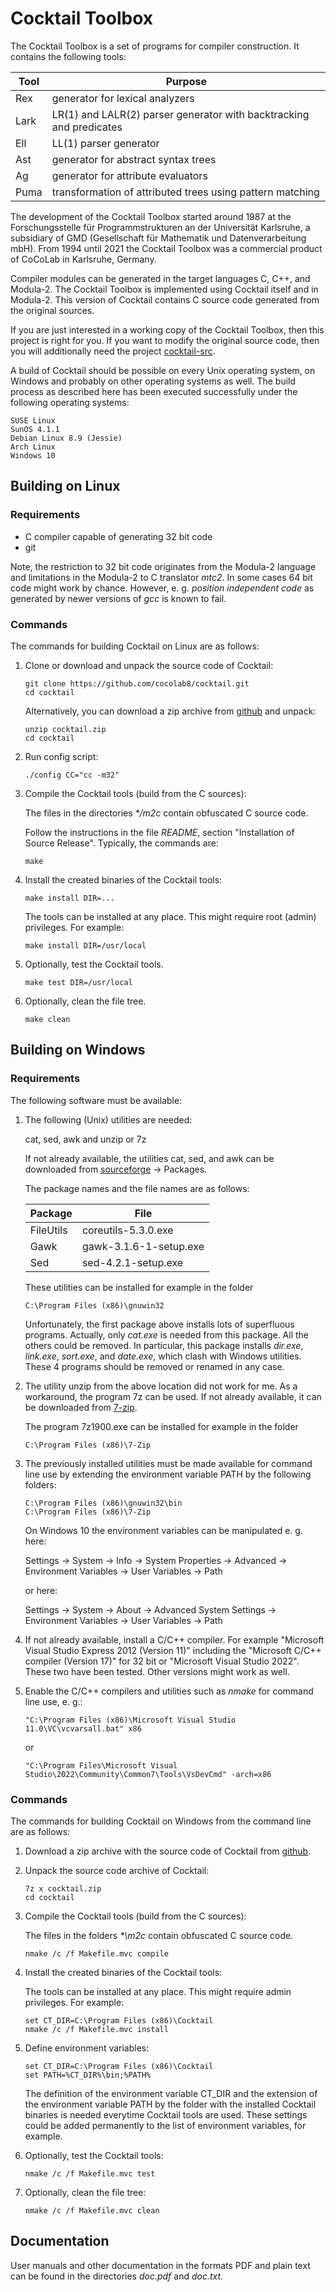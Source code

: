 # Cocktail Toolbox

The Cocktail Toolbox is a set of programs for compiler construction.
It contains the following tools:

| Tool | Purpose |
| ---- | ------- |
| Rex  | generator for lexical analyzers |
| Lark | LR(1) and LALR(2) parser generator with backtracking and predicates |
| Ell  | LL(1) parser generator |
| Ast  | generator for abstract syntax trees |
| Ag   | generator for attribute evaluators |
| Puma | transformation of attributed trees using pattern matching |

The development of the Cocktail Toolbox started around 1987 at the
Forschungsstelle für Programmstrukturen an der Universität Karlsruhe,
a subsidiary of GMD (Gesellschaft für Mathematik und Datenverarbeitung mbH).
From 1994 until 2021 the Cocktail Toolbox was a commercial product of CoCoLab
in Karlsruhe, Germany.

Compiler modules can be generated in the target languages C, C++, and Modula-2.
The Cocktail Toolbox is implemented using Cocktail itself and in Modula-2.
This version of Cocktail contains C source code generated from the original
sources.

If you are just interested in a working copy of the Cocktail Toolbox, then
this project is right for you. If you want to modify the original source code,
then you will additionally need the project
[cocktail-src](https://github.com/cocolab8/cocktail-src).

A build of Cocktail should be possible on every Unix operating system,
on Windows and probably on other operating systems as well.
The build process as described here has been executed successfully
under the following operating systems:

    SUSE Linux
    SunOS 4.1.1
    Debian Linux 8.9 (Jessie)
    Arch Linux
    Windows 10

## Building on Linux

### Requirements

- C compiler capable of generating 32 bit code
- git

Note, the restriction to 32 bit code originates from the Modula-2 language and
limitations in the Modula-2 to C translator _mtc2_.
In some cases 64 bit code might work by chance. However, e. g.
_position independent code_ as generated by newer versions of _gcc_
is known to fail.

### Commands

The commands for building Cocktail on Linux are as follows:

1. Clone or download and unpack the source code of Cocktail:

    ```
    git clone https://github.com/cocolab8/cocktail.git
    cd cocktail
    ```

    Alternatively, you can download a zip archive from
    [github](https://github.com/cocolab8/cocktail) and unpack:

    ```
    unzip cocktail.zip
    cd cocktail
    ```

2. Run config script:

    ```
    ./config CC="cc -m32"
    ```

3. Compile the Cocktail tools (build from the C sources):

    The files in the directories _\*/m2c_ contain obfuscated C source code.

    Follow the instructions in the file _README_,
    section "Installation of Source Release". Typically, the commands are:

    ```
    make
    ```

4. Install the created binaries of the Cocktail tools:

    ```
    make install DIR=...
    ```

    The tools can be installed at any place. This might require root (admin)
    privileges. For example:

    ```
    make install DIR=/usr/local
    ```

5. Optionally, test the Cocktail tools.

    ```
    make test DIR=/usr/local
    ```

6. Optionally, clean the file tree.

    ```
    make clean
    ```

## Building on Windows

### Requirements

The following software must be available:

1. The following (Unix) utilities are needed:

    cat, sed, awk and unzip or 7z

    If not already available, the utilities cat, sed, and awk can be downloaded
    from [sourceforge](http://gnuwin32.sourceforge.net/) -> Packages.

    The package names and the file names are as follows:

    | Package   | File |
    | --------- | ---- |
    | FileUtils	| coreutils-5.3.0.exe |
    | Gawk      | gawk-3.1.6-1-setup.exe |
    | Sed       | sed-4.2.1-setup.exe |

    These utilities can be installed for example in the folder

    ```
    C:\Program Files (x86)\gnuwin32
    ```

    Unfortunately, the first package above installs lots of superfluous programs.
    Actually, only _cat.exe_ is needed from this package.
    All the others could be removed.
    In particular, this package installs
    _dir.exe_, _link.exe_, _sort.exe_, and _date.exe_,
    which clash with Windows utilities.
    These 4 programs should be removed or renamed in any case.

2. The utility unzip from the above location did not work for me.
    As a workaround, the program 7z can be used.
    If not already available, it can be downloaded from
    [7-zip](https://www.7-zip.org/).

    The program 7z1900.exe can be installed for example in the folder

    ```
    C:\Program Files (x86)\7-Zip
    ```

3. The previously installed utilities must be made available for command line
    use by extending the environment variable PATH by the following folders:

    ```
    C:\Program Files (x86)\gnuwin32\bin
    C:\Program Files (x86)\7-Zip
    ```

    On Windows 10 the environment variables can be manipulated e. g. here:

    Settings -> System -> Info -> System Properties -> Advanced ->
    Environment Variables -> User Variables -> Path

    or here:

    Settings -> System -> About -> Advanced System Settings ->
    Environment Variables -> User Variables -> Path

4. If not already available, install a C/C++ compiler. For example
    "Microsoft Visual Studio Express 2012 (Version 11)" including the
    "Microsoft C/C++ compiler (Version 17)" for 32 bit or
    "Microsoft Visual Studio 2022". These two have been tested. Other versions
    might work as well.

5. Enable the C/C++ compilers and utilities such as _nmake_
    for command line use, e. g.:

    ```
    "C:\Program Files (x86)\Microsoft Visual Studio 11.0\VC\vcvarsall.bat" x86
    ```

    or

    ```
    "C:\Program Files\Microsoft Visual Studio\2022\Community\Common7\Tools\VsDevCmd" -arch=x86
    ```

### Commands

The commands for building Cocktail on Windows from the command line are as
follows:

1. Download a zip archive with the source code of Cocktail from
    [github](https://github.com/cocolab8/cocktail).

2. Unpack the source code archive of Cocktail:

    ```
    7z x cocktail.zip
    cd cocktail
    ```

3. Compile the Cocktail tools (build from the C sources):

    The files in the folders _\*\\m2c_ contain obfuscated C source code.

    ```
    nmake /c /f Makefile.mvc compile
    ```

4. Install the created binaries of the Cocktail tools:

    The tools can be installed at any place.
    This might require admin privileges. For example:

    ```
    set CT_DIR=C:\Program Files (x86)\Cocktail
    nmake /c /f Makefile.mvc install
    ```

5. Define environment variables:

    ```
    set CT_DIR=C:\Program Files (x86)\Cocktail
    set PATH=%CT_DIR%\bin;%PATH%
    ```

    The definition of the environment variable CT_DIR and the extension of the
    environment variable PATH by the folder with the installed Cocktail binaries
    is needed everytime Cocktail tools are used.
    These settings could be added permanently to the list of environment
    variables, for example.

6. Optionally, test the Cocktail tools:

    ```
    nmake /c /f Makefile.mvc test
    ```

7. Optionally, clean the file tree:

    ```
    nmake /c /f Makefile.mvc clean
    ```

## Documentation

User manuals and other documentation in the formats PDF and plain text
can be found in the directories _doc.pdf_ and _doc.txt_.
